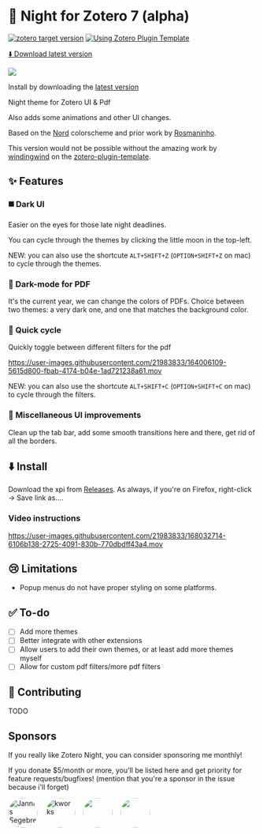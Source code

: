 # 🌌 Night for Zotero 7 (alpha)

[![zotero target version](https://img.shields.io/badge/Zotero-7-green?style=flat-square&logo=zotero&logoColor=CC2936)](https://www.zotero.org)
[![Using Zotero Plugin Template](https://img.shields.io/badge/Using-Zotero%20Plugin%20Template-blue?style=flat-square&logo=github)](https://github.com/windingwind/zotero-plugin-template)

[⬇️ Download latest version](https://github.com/tefkah/zotero-night/releases/latest/download/night-7.xpi)

![](./IMG-20220419-WA0000.jpg)

Install by downloading the [latest version](https://github.com/ThomasFKJorna/zotero-night/releases/latest)

Night theme for Zotero UI &amp; Pdf

Also adds some animations and other UI changes.

Based on the [Nord](https://github.com/arcticicestudio/nord) colorscheme and prior work by [Rosmaninho](https://github.com/Rosmaninho/Zotero-Dark-Theme).

This version would not be possible without the amazing work by [windingwind](https://github.com/windingwind) on the [zotero-plugin-template](https://github.com/windingwind/zotero-plugin-template).

## ✨ Features

### ◼️ Dark UI

Easier on the eyes for those late night deadlines.

You can cycle through the themes by clicking the little moon in the top-left.

NEW: you can also use the shortcute `ALT+SHIFT+Z` (`OPTION+SHIFT+Z` on mac) to cycle through the themes.

### 🌚 Dark-mode for PDF

It's the current year, we can change the colors of PDFs.
Choice between two themes: a very dark one, and one that matches the background color.

### 🔁 Quick cycle

Quickly toggle between different filters for the pdf

https://user-images.githubusercontent.com/21983833/164006109-5615d800-fbab-4174-b04e-1ad721238a61.mov

NEW: you can also use the shortcute `ALT+SHIFT+C` (`OPTION+SHIFT+C` on mac) to cycle through the filters.

### 🌊 Miscellaneous UI improvements

Clean up the tab bar, add some smooth transitions here and there, get rid of all the borders.

## ⬇️ Install

Download the xpi from [Releases](https://github.com/ThomasFKJorna/zotero-night/releases). As always, if you're on Firefox, right-click -> Save link as....

### Video instructions

https://user-images.githubusercontent.com/21983833/168032714-6106b138-2725-4091-830b-770dbdff43a4.mov

## 😢 Limitations

- Popup menus do not have proper styling on some platforms.

## ✅ To-do

- [ ] Add more themes
- [ ] Better integrate with other extensions
- [ ] Allow users to add their own themes, or at least add more themes myself
- [ ] Allow for custom pdf filters/more pdf filters

## 💪 Contributing

TODO

## Sponsors

If you really like Zotero Night, you can consider sponsoring me monthly!

If you donate $5/month or more, you'll be listed here and get priority for feature requests/bugfixes! (mention that you're a sponsor in the issue because i'll forget)

<!-- sponsors --><a href="https://github.com/queitsch"><img src="https://github.com/queitsch.png" style="border-radius: 50%; margin-right: 1rem" width="60px" alt="Jannis Segebrecht" /></a><a href="https://github.com/kohlsudduth"><img src="https://github.com/kohlsudduth.png" style="border-radius: 50%; margin-right: 1rem" width="60px" alt="kworks" /></a><a href="https://github.com/vg-1414"><img src="https://github.com/vg-1414.png" style="border-radius: 50%; margin-right: 1rem" width="60px" alt="" /></a><a href="https://github.com/eunosm3"><img src="https://github.com/eunosm3.png" style="border-radius: 50%; margin-right: 1rem" width="60px" alt="" /></a><!-- sponsors -->
